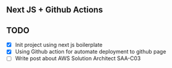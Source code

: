 ## Next JS + Github Actions

## TODO
- [x] Init project using next js boilerplate
- [x] Using Github action for automate deployment to github page
- [ ] Write post about AWS Solution Architect SAA-C03
